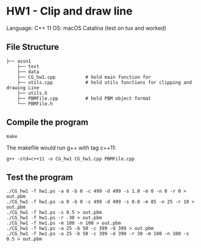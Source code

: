 
# HW1 - Clip and draw line
Language: C++ 11
OS: macOS Catalina (test on tux and worked)

## File Structure
```
├── assn1
    ├── test            
    ├── data
    ├── CG_hw1.cpp           # hold main function for
    ├── utils.cpp            # hold utils functions for clipping and drawing Line
    ├── utils.h  
    ├── PBMFile.cpp          # hold PBM object format
    └── PBMFile.h
```

## Compile the program
```shell
make
```
The makefile would run g++ with tag c++11:
```shell
g++ -std=c++11 -o CG_hw1 CG_hw1.cpp PBMFile.cpp
```

## Test the program
```shell
./CG_hw1 -f hw1.ps -a 0 -b 0 -c 499 -d 499 -s 1.0 -m 0 -n 0 -r 0 > out.pbm
./CG_hw1 -f hw1.ps -a 0 -b 0 -c 499 -d 499 -s 0.8 -m 85 -n 25 -r 10 > out.pbm
./CG_hw1 -f hw1.ps -s 0.5 > out.pbm 
./CG_hw1 -f hw1.ps -r -30 > out.pbm
./CG_hw1 -f hw1.ps -m 100 -n 100 > out.pbm
./CG_hw1 -f hw1.ps -a 25 -b 50 -c 399 -d 399 > out.pbm
./CG_hw1 -f hw1.ps -a 25 -b 50 -c 399 -d 399 -r 30 -m 100 -n 100 -s 0.5 > out.pbm
```


